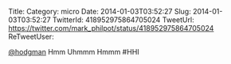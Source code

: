Title: 
Category: micro
Date: 2014-01-03T03:52:27
Slug: 2014-01-03T03:52:27
TwitterId: 418952975864705024
TweetUrl: https://twitter.com/mark_philpot/status/418952975864705024
ReTweetUser: 

[@hodgman](https://twitter.com/hodgman) Hmm Uhmmm Hmmm  #HHI